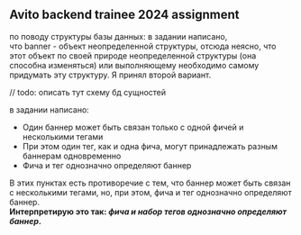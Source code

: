 ## Avito backend trainee 2024 assignment

по поводу структуры базы данных: в задании написано,  
что banner - объект неопределенной структуры, отсюда неясно, что этот объект по своей природе неопределенной структуры
(она способна изменяться) или выполняющему необходимо самому придумать эту структуру. Я принял второй вариант.

// todo: описать тут схему бд сущностей

в задании написано:
- Один баннер может быть связан только с одной фичей и несколькими тегами
- При этом один тег, как и одна фича, могут принадлежать разным баннерам одновременно
- Фича и тег однозначно определяют баннер

В этих пунктах есть противоречие с тем, что баннер может быть связан с несколькими тегами, 
но, при этом, фича и тег однозначно определяют баннер.  
**Интерпретирую это так: _фича и набор тегов однозначно определяют баннер_.**